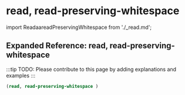 # read, read-preserving-whitespace

import ReadaareadPreservingWhitespace from './_read.md';

<ReadaareadPreservingWhitespace />

## Expanded Reference: read, read-preserving-whitespace

:::tip
TODO: Please contribute to this page by adding explanations and examples
:::

```lisp
(read, read-preserving-whitespace )
```
